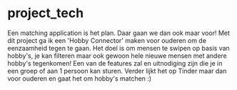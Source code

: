 # project_tech
Een matching application is het plan. Daar gaan we dan ook maar voor! Met dit project ga ik een 'Hobby Connector' maken voor ouderen om de eenzaamheid tegen te gaan. Het doel is om mensen te swipen op basis van hobby's, je kan filteren maar ook gewoon hele nieuwe mensen met andere hobby's tegenkomen! Een van de features zal en uitnodiging zijn die je in een groep of aan 1 persoon kan sturen. Verder lijkt het op Tinder maar dan voor ouderen en gaat het om hobby's matchen :)
